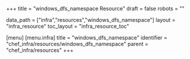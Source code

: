 +++
title = "windows_dfs_namespace Resource"
draft = false
robots = ""

data_path = ["infra","resources","windows_dfs_namespace"]
layout = "infra_resource"
toc_layout = "infra_resource_toc"

[menu]
  [menu.infra]
    title = "windows_dfs_namespace"
    identifier = "chef_infra/resources/windows_dfs_namespace"
    parent = "chef_infra/resources"
+++

<!-- The contents of this page are automatically generated from the windows_dfs_namespace.yaml file in the data/infra/resources directory. -->
<!-- To suggest a change, edit the https://github.com/chef/chef/blob/main/lib/chef/resource/windows_dfs_namespace.rb file and submit a pull request to the https://github.com/chef/chef repository. -->
<!-- markdownlint-disable-file -->

